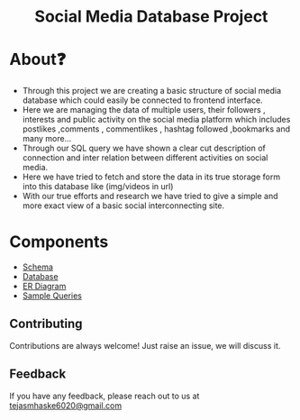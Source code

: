 <h1 align="center">Social Media Database Project</h1>

# About❓
<ul>
<li>Through this project  we are creating a basic structure of social media database which could easily be connected to frontend interface.  </li>
<li>Here we are managing the data of multiple users, their followers  , interests and public activity on the social media platform which includes postlikes ,comments , commentlikes , hashtag followed ,bookmarks and many more... </li>
<li>Through our SQL query we have shown a clear cut description of connection and inter relation between different activities on social media. </li>
<li>Here we have  tried to fetch and store the  data in its true storage form into this database like (img/videos in url) </li>
<li>With our true efforts and research  we have tried to give a simple and more exact view of a basic social interconnecting site.</li>
</ul>

# Components
* [Schema](https://github.com/TejasMhaske18/Social-Media-Database-Project/blob/main/queries.sql)
* [Database](https://github.com/TejasMhaske18/Social-Media-Database-Project/tree/main/Database)
* [ER Diagram](https://github.com/TejasMhaske18/Social-Media-Database-Project/blob/main/ER%20Diagram.png)
* [Sample Queries](https://github.com/TejasMhaske18/Social-Media-Database-Project/blob/main/queries.sql)


## Contributing

Contributions are always welcome!
Just raise an issue, we will discuss it.


## Feedback

If you have any feedback, please reach out to us at tejasmhaske6020@gmail.com 
